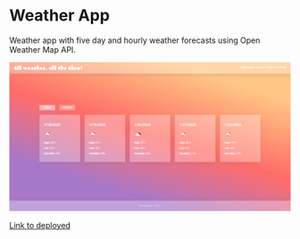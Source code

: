 # Weather App

Weather app with five day  and hourly weather forecasts using Open Weather Map API.

![screenshot](./assets/images/weather.png)

[Link to deployed](https://smithse4.github.io/w-dash/)